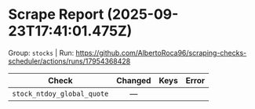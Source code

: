 # Scrape Report (2025-09-23T17:41:01.475Z)

Group: `stocks`  |  Run: https://github.com/AlbertoRoca96/scraping-checks-scheduler/actions/runs/17954368428

| Check | Changed | Keys | Error |
|---|:---:|:--|:--|
| `stock_ntdoy_global_quote` | — |  |  |
